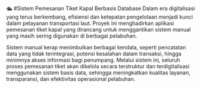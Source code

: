 🛳️ #Sistem Pemesanan Tiket Kapal Berbasis Database
Dalam era digitalisasi yang terus berkembang, efisiensi dan ketepatan pengelolaan menjadi kunci dalam pelayanan transportasi laut. Proyek ini menghadirkan aplikasi pemesanan tiket kapal yang dirancang untuk menggantikan sistem manual yang masih sering digunakan di berbagai pelabuhan.

Sistem manual kerap menimbulkan berbagai kendala, seperti pencatatan data yang tidak terintegrasi, potensi kesalahan dalam transaksi, hingga minimnya akses informasi bagi penumpang. Melalui sistem ini, seluruh proses pemesanan tiket akan dikelola secara terstruktur dan terdigitalisasi menggunakan sistem basis data, sehingga meningkatkan kualitas layanan, transparansi, dan efektivitas operasional pelabuhan.
